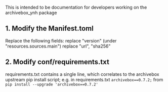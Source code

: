 This is intended to be documentation for developers working on the archivebox_ynh package

## 1. Modify the Manifest.toml
Replace the following fields:
replace "version"
(under "resources.sources.main") replace "url", "sha256"



## 2. Modify conf/requirements.txt
requirements.txt contains a single line, which correlates to the archivebox upstream pip install script;
e.g. in requirements.txt `archivebox==0.7.2;` from `pip install --upgrade 'archivebox==0.7.2'`
